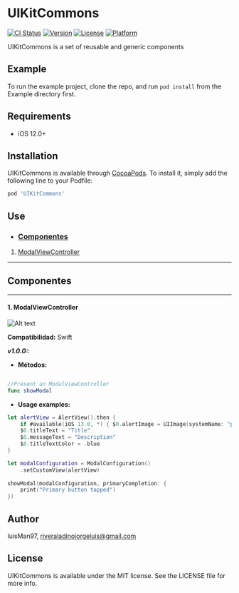 # UIKitCommons

[![CI Status](https://img.shields.io/travis/luisMan97/UIKitCommons.svg?style=flat)](https://travis-ci.org/luisMan97/UIKitCommons)
[![Version](https://img.shields.io/cocoapods/v/UIKitCommons.svg?style=flat)](https://cocoapods.org/pods/UIKitCommons)
[![License](https://img.shields.io/cocoapods/l/UIKitCommons.svg?style=flat)](https://cocoapods.org/pods/UIKitCommons)
[![Platform](https://img.shields.io/cocoapods/p/UIKitCommons.svg?style=flat)](https://cocoapods.org/pods/UIKitCommons)

UIKitCommons is a set of reusable and generic components

## Example

To run the example project, clone the repo, and run `pod install` from the Example directory first.

## Requirements

- iOS 12.0+

## Installation

UIKitCommons is available through [CocoaPods](https://cocoapods.org). To install
it, simply add the following line to your Podfile:

```ruby
pod 'UIKitCommons'
```

## Use

* ### [Componentes](#markdown-header-componentes)
1. [ModalViewController](#1-modalviewcontroller)

___
## Componentes
___

#### **1. ModalViewController**

![Alt text](/Resources/ModalViewController/modalViewController.gif "ModalViewController")

**Compatibilidad:** Swift

**_v1.0.0:_**: 

- **Métodos:**

```swift

//Present an ModalViewController
func showModal
```

- **Usage examples:**

```swift
let alertView = AlertView().then {
    if #available(iOS 13.0, *) { $0.alertImage = UIImage(systemName: "pencil.circle.fill") }
    $0.titleText = "Title"
    $0.messageText = "Description"
    $0.titleTextColor = .blue
}

let modalConfiguration = ModalConfiguration()
    .setCustomView(alertView)
    
showModal(modalConfiguration, primaryCompletion: {
    print("Primary button tapped")
})
```

## Author

luisMan97, riveraladinojorgeluis@gmail.com

## License

UIKitCommons is available under the MIT license. See the LICENSE file for more info.
